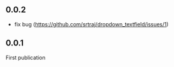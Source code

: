 ## 0.0.2

* fix bug (https://github.com/srtraj/dropdown_textfield/issues/1)



## 0.0.1

First publication

